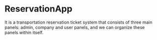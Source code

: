 # ReservationApp
 It is a transportation reservation ticket system that consists of three main panels: admin, company and user panels, and we can organize these panels within itself.
